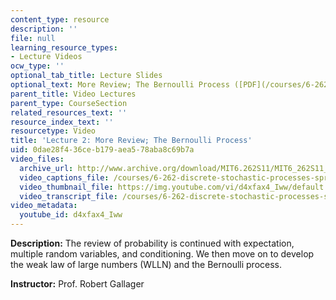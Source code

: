 ```yaml
---
content_type: resource
description: ''
file: null
learning_resource_types:
- Lecture Videos
ocw_type: ''
optional_tab_title: Lecture Slides
optional_text: More Review; The Bernoulli Process ([PDF](/courses/6-262-discrete-stochastic-processes-spring-2011/resources/mit6_262s11_lec02))
parent_title: Video Lectures
parent_type: CourseSection
related_resources_text: ''
resource_index_text: ''
resourcetype: Video
title: 'Lecture 2: More Review; The Bernoulli Process'
uid: 0dae28f4-36ce-b179-aea5-78aba8c69b7a
video_files:
  archive_url: http://www.archive.org/download/MIT6.262S11/MIT6_262S11_lec02_300k.mp4
  video_captions_file: /courses/6-262-discrete-stochastic-processes-spring-2011/79bdb76082f75ac1862c2db078b1208b_d4xfax4_Iww.vtt
  video_thumbnail_file: https://img.youtube.com/vi/d4xfax4_Iww/default.jpg
  video_transcript_file: /courses/6-262-discrete-stochastic-processes-spring-2011/e5d8fc476a0cec82315627c939581c73_d4xfax4_Iww.pdf
video_metadata:
  youtube_id: d4xfax4_Iww
---
```


**Description:** The review of probability is continued with expectation, multiple random variables, and conditioning. We then move on to develop the weak law of large numbers (WLLN) and the Bernoulli process.

**Instructor:** Prof. Robert Gallager